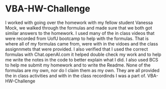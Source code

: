 # VBA-HW-Challenge
I worked with going over the homework with my fellow student Vanessa Mock, we walked through the formulas and made sure that we both got similar answers to the homework. 
I used many of the in class videos that were recorded from UofU bootcamp to help with the formulas. That is where all of my formulas came from, were with in the vidoes and the class assignnmets that were provided. 
I also verified that I used the correct formulas with Chat.openAI.com it helped double check my work and to help me write the notes in the code to better explain what I did. 
I also used BCS to help me submit my homework and to write the Readme. 
None of the formulas are my own, nor do I claim them as my own. They are all provided the in class activities and with in the class recordinds I was a part of. 
VBA-HW-Challenge

